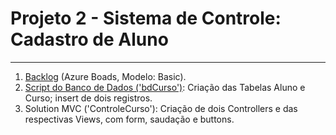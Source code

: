 <h1>Projeto 2 - Sistema de Controle: Cadastro de Aluno</h1>

<hr>

1. [Backlog](https://github.com/tainasays/projeto2-treinamento/blob/master/Projeto2_Controller/Azure%20-%20Projeto%20Basic/Projeto%20Basic%20-%20Sistema%20de%20Controle.pdf) (Azure Boads, Modelo: Basic).
2. [Script do Banco de Dados ('bdCurso')](https://github.com/tainasays/projeto2-treinamento/blob/master/Projeto2_Controller/bdCurso/projeto2_bdCurso.sql): Criação das Tabelas Aluno e Curso; insert de dois registros.
3. Solution MVC ('ControleCurso'): Criação de dois Controllers e das respectivas Views, com form, saudação e buttons.
